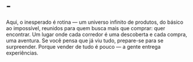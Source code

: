 # -
Aqui, o inesperado é rotina — um universo infinito de produtos, do básico ao impossível, reunidos para quem busca mais que comprar: quer encontrar. Um lugar onde cada corredor é uma descoberta e cada compra, uma aventura. Se você pensa que já viu tudo, prepare-se para se surpreender. Porque vender de tudo é pouco — a gente entrega experiências.
